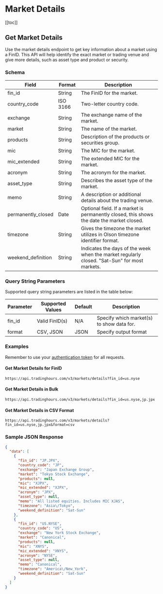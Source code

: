 # Market Details

[[toc]]

## Get Market Details

Use the market details endpoint to get key information about a market using a FinID. This API will help identify the exact market or trading venue and give more details, such as asset type and product or security.

### Schema
| Field | Format | Description |
| ------------- | ------------- | --------- |
| fin_id | String | The FinID for the market. |
| country_code | ISO 3166 | Two-letter country code. |
| exchange | String | The exchange name of the market. |
| market | String | The name of the market. |
| products | String | Description of the products or securities group. |
| mic | String | The MIC for the market. |
| mic_extended | String | The extended MIC for the market. |
| acronym | String | The acronym for the market. |
| asset_type | String | Describes the asset type of the market. |
| memo | String | A description or additional details about the trading venue. |
| permanently_closed | Date | Optional field. If a market is permanently closed, this shows the date the market closed. |
| timezone | String | Gives the timezone the market utilizes in Olson timezone identifier format. |
| weekend_definition | String | Indicates the days of the week when the market regularly closed. "Sat-Sun" for most markets. |

### Query String Parameters
Supported query string parameters are listed in the table below:

| Parameter | Supported Values | Default | Description |
| ------------- | ------------- | --------- | --------- |
| fin_id | Valid FinID(s) | N/A | Specify which market(s) to show data for. |
| format | CSV, JSON | JSON | Specify output format |

### Examples
Remember to use your [authentication token](../authentication.md) for all requests.


#### Get Market Details for FinID

```
https://api.tradinghours.com/v3/markets/details?fin_id=us.nyse
```

#### Get Market Details in Bulk

```
https://api.tradinghours.com/v3/markets/details?fin_id=us.nyse,jp.jpx
```

#### Get Market Details in CSV Format

```
https://api.tradinghours.com/v3/markets/details?fin_id=us.nyse,jp.jpx&format=csv
```

### Sample JSON Response

```json
{
  "data": [
    {
      "fin_id": "JP.JPX",
      "country_code": "JP",
      "exchange": "Japan Exchange Group",
      "market": "Tokyo Stock Exchange",
      "products": null,
      "mic": "XJPX",
      "mic_extended": "XJPX",
      "acronym": "JPX",
      "asset_type": null,
      "memo": "All listed equities. Includes MIC XJAS",
      "timezone": "Asia\/Tokyo",
      "weekend_definition": "Sat-Sun"
    },
    {
      "fin_id": "US.NYSE",
      "country_code": "US",
      "exchange": "New York Stock Exchange",
      "market": "Canonical",
      "products": null,
      "mic": "XNYS",
      "mic_extended": "XNYS",
      "acronym": "NYSE",
      "asset_type": null,
      "memo": "Canonical",
      "timezone": "America\/New_York",
      "weekend_definition": "Sat-Sun"
    }
  ]
}
```
